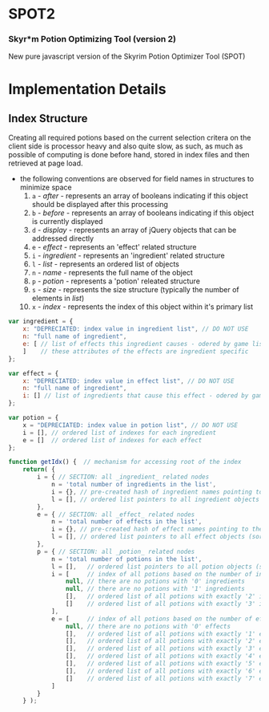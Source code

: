 # SPOT2
### Skyr*m Potion Optimizing Tool (version 2)

New pure javascript version of the Skyrim Potion Optimizer Tool (SPOT)


# Implementation Details

## Index Structure

Creating all required potions based on the current selection critera on the client side is 
processor heavy and also quite slow, as such, as much as possible of computing is done before hand,
stored in index files and then retrieved at page load.


* the following conventions are observed for field names in structures to minimize space
	1. `a` - *after* - represents an array of booleans indicating if this object should be displayed after this processing
	1. `b` - *before* - represents an array of booleans indicating if this object is currently displayed
	1. `d` - *display* - represents an array of jQuery objects that can be addressed directly
	1. `e` - *effect* - represents an 'effect' related structure
	1. `i` - *ingredient* - represents an 'ingredient' related structure
	1. `l` - *list* - represents an ordered list of objects
	1. `n` - *name* - represents the full name of the object
	1. `p` - *potion* - represents a 'potion' releated structure
	1. `s` - *size* - represents the size structure (typically the number of elements in *list*)
	1. `x` - *index* - represents the index of this object within it's primary list

``` javascript
var ingredient = {
	x: "DEPRECIATED: index value in ingredient list", // DO NOT USE
	n: "full name of ingredient",
	e: [ // list of effects this ingredient causes - odered by game list (exactly 4)
	]    // these attributes of the effects are ingredient specific
};

var effect = {
	x: "DEPRECIATED: index value in effect list", // DO NOT USE
	n: "full name of ingredient",
	i: [] // list of ingredients that cause this effect - odered by game list
};

var potion = {
	x = "DEPRECIATED: index value in potion list", // DO NOT USE
	i = [], // ordered list of indexes for each ingredient
	e = []  // ordered list of indexes for each effect
};

function getIdx() {  // mechanism for accessing root of the index
	return( {
		i = { // SECTION: all _ingredient_ related nodes
			n = 'total number of ingredients in the list',
			i = {}, // pre-created hash of ingredient names pointing to the index values for list 'l'
			l = [], // ordered list pointers to all ingredient objects (sorted by ingredient name)
		},
		e = { // SECTION: all _effect_ related nodes
			n = 'total number of effects in the list',
			i = {}, // pre-created hash of effect names pointing to the index values for list 'l'
			l = [], // ordered list pointers to all effect objects (sorted by ingredient name)
		},
		p = { // SECTION: all _potion_ related nodes
			n = 'total number of potions in the list',
			l = [],   // ordered list pointers to all potion objects (sorted by the string value of concatinating the ordinal values of the contained ingredients)
			i = [     // index of all potions based on the number of ingredients contained in the potion
				null, // there are no potions with '0' ingredients
				null, // there are no potions with '1' ingredients
				[],   // ordered list of all potions with exactly '2' ingredients
				[]    // ordered list of all potions with exactly '3' ingredients
			],
			e = [     // index of all potions based on the number of effects contained in the potion
				null, // there are no potions with '0' effects
				[],   // ordered list of all potions with exactly '1' effects
				[],   // ordered list of all potions with exactly '2' effects
				[],   // ordered list of all potions with exactly '3' effects
				[],   // ordered list of all potions with exactly '4' effects
				[],   // ordered list of all potions with exactly '5' effects
				[],   // ordered list of all potions with exactly '6' effects
				[]    // ordered list of all potions with exactly '7' effects
			] 
		}
	} );
```



